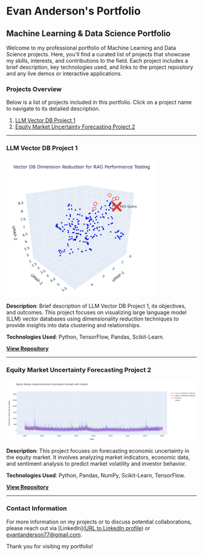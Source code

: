 # Evan Anderson's Portfolio

## Machine Learning & Data Science Portfolio

Welcome to my professional portfolio of Machine Learning and Data Science projects. Here, you'll find a curated list of projects that showcase my skills, interests, and contributions to the field. Each project includes a brief description, key technologies used, and links to the project repository and any live demos or interactive applications.

### Projects Overview

Below is a list of projects included in this portfolio. Click on a project name to navigate to its detailed description.

1. [LLM Vector DB Project 1](#llm-vector-db-project-1)
2. [Equity Market Uncertainty Forecasting Project 2](#equity-market-uncertainty-forecasting-project-2)

---

### LLM Vector DB Project 1

<img src="LLM Vector DB Project 1/Header_Photo.jpg" width="400" alt="LLM Vector DB Project 1 Image">

**Description**: Brief description of LLM Vector DB Project 1, its objectives, and outcomes. This project focuses on visualizing large language model (LLM) vector databases using dimensionality reduction techniques to provide insights into data clustering and relationships.

**Technologies Used**: Python, TensorFlow, Pandas, Scikit-Learn.

**[View Repository](LLM%20Vector%20DB%20Project%201/LLM_Vector_DB_Visualized_with_Dimension_Reduction.ipynb)**

---

### Equity Market Uncertainty Forecasting Project 2

<img src="Equity Market Uncertainty Forecating Project 2/Header_Image.jpg" width="1000" alt="Equity Market Uncertainty Forecasting Project 2 Image">

**Description**: This project focuses on forecasting economic uncertainty in the equity market. It involves analyzing market indicators, economic data, and sentiment analysis to predict market volatility and investor behavior.

**Technologies Used**: Python, Pandas, NumPy, Scikit-Learn, TensorFlow.

**[View Repository](Equity%20Marke%20Uncertainty%20Forecating%20Project%202/Forecasting_Economic_Uncertainty_in_Equity_Market.ipynb)**

---


### Contact Information

For more information on my projects or to discuss potential collaborations, please reach out via [LinkedIn]([URL to LinkedIn profile](https://www.linkedin.com/in/evan-anderson-351925193/)) or evantanderson77@gmail.com.

Thank you for visiting my portfolio!

